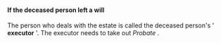 ####  If the deceased person left a will

The person who deals with the estate is called the deceased person's '
**executor** '. The executor needs to take out _Probate_ .
